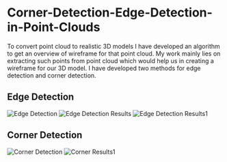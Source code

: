 # Corner-Detection-Edge-Detection-in-Point-Clouds
To convert point cloud to realistic 3D models I have developed an algorithm to get an overview of wireframe for that point cloud. My work mainly lies on extracting such points from point cloud which would help us in creating a wireframe for our 3D model. 
I have developed two methods for edge detection and corner detection.

## Edge Detection
![Edge Detection](https://github.com/deepgoyal19/Corner-Detection-Edge-Detection-and-Surface-Reconstruction-in-Point-Clouds/blob/main/Flowcharts/edgedetection.PNG)
![Edge Detection Results](https://github.com/deepgoyal19/Corner-Detection-Edge-Detection-and-Surface-Reconstruction-in-Point-Clouds/blob/main/Flowcharts/edgestats.png)
![Edge Detection Results1](https://github.com/deepgoyal19/Corner-Detection-Edge-Detection-and-Surface-Reconstruction-in-Point-Clouds/blob/main/Flowcharts/edgestats1.png)
## Corner Detection
![Corner Detection](https://github.com/deepgoyal19/Corner-Detection-Edge-Detection-and-Surface-Reconstruction-in-Point-Clouds/blob/main/Flowcharts/cornerdetection.PNG)
![Corner Results1](https://github.com/deepgoyal19/Corner-Detection-Edge-Detection-and-Surface-Reconstruction-in-Point-Clouds/blob/main/Flowcharts/cornerstats1.PNG)
